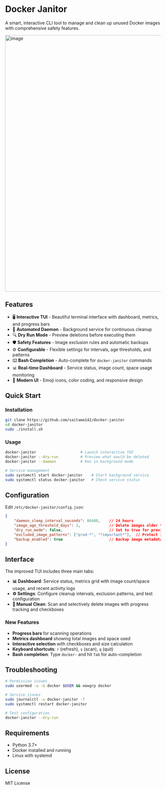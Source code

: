 # Docker Janitor

A smart, interactive CLI tool to manage and clean up unused Docker images with comprehensive safety features.

<img width="2484" height="827" alt="image" src="https://github.com/user-attachments/assets/670c2579-b0e0-40c8-a7d2-fe1b7ea5b4d9" />


## Features

- 🖥️ **Interactive TUI** - Beautiful terminal interface with dashboard, metrics, and progress bars
- 🤖 **Automated Daemon** - Background service for continuous cleanup
- 🔍 **Dry Run Mode** - Preview deletions before executing them
- 🛡️ **Safety Features** - Image exclusion rules and automatic backups
- ⚙️ **Configurable** - Flexible settings for intervals, age thresholds, and patterns
- ⌨️ **Bash Completion** - Auto-complete for `docker-janitor` commands
- 📊 **Real-time Dashboard** - Service status, image count, space usage monitoring
- 🎨 **Modern UI** - Emoji icons, color coding, and responsive design

## Quick Start

### Installation
```bash
git clone https://github.com/saitama142/docker-janitor
cd docker-janitor
sudo ./install.sh
```

### Usage
```bash
docker-janitor                    # Launch interactive TUI
docker-janitor --dry-run          # Preview what would be deleted
docker-janitor --daemon           # Run in background mode

# Service management
sudo systemctl start docker-janitor    # Start background service
sudo systemctl status docker-janitor   # Check service status
```

## Configuration

Edit `/etc/docker-janitor/config.json`:

```json
{
    "daemon_sleep_interval_seconds": 86400,    // 24 hours
    "image_age_threshold_days": 3,             // Delete images older than 3 days
    "dry_run_mode": false,                     // Set to true for preview-only
    "excluded_image_patterns": ["prod-*", "*important*"],  // Protect images
    "backup_enabled": true                     // Backup image metadata before deletion
}
```

## Interface

The improved TUI includes three main tabs:
- **📊 Dashboard**: Service status, metrics grid with image count/space usage, and recent activity logs
- **⚙️ Settings**: Configure cleanup intervals, exclusion patterns, and test configuration  
- **🧹 Manual Clean**: Scan and selectively delete images with progress tracking and checkboxes

### New Features
- **Progress bars** for scanning operations
- **Metrics dashboard** showing total images and space used
- **Interactive selection** with checkboxes and size calculation
- **Keyboard shortcuts**: `r` (refresh), `s` (scan), `q` (quit)
- **Bash completion**: Type `docker-` and hit `Tab` for auto-completion

## Troubleshooting

```bash
# Permission issues
sudo usermod -a -G docker $USER && newgrp docker

# Service issues
sudo journalctl -u docker-janitor -f
sudo systemctl restart docker-janitor

# Test configuration
docker-janitor --dry-run
```

## Requirements

- Python 3.7+
- Docker installed and running
- Linux with systemd

## License

MIT License
